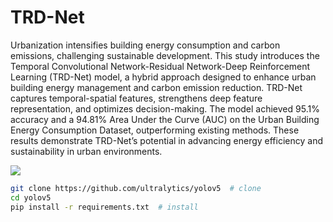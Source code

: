 # TRD-Net

Urbanization intensifies building energy consumption and carbon emissions, challenging
sustainable development. This study introduces the Temporal Convolutional
Network-Residual Network-Deep Reinforcement Learning (TRD-Net) model, a hybrid
approach designed to enhance urban building energy management and carbon emission
reduction. TRD-Net captures temporal-spatial features, strengthens deep feature
representation, and optimizes decision-making. The model achieved 95.1% accuracy and
a 94.81% Area Under the Curve (AUC) on the Urban Building Energy Consumption
Dataset, outperforming existing methods. These results demonstrate TRD-Net’s
potential in advancing energy efficiency and sustainability in urban environments.

![](https://github.com/luolei5257/dd/blob/main/figure/over1131.jpg)

```bash
git clone https://github.com/ultralytics/yolov5  # clone
cd yolov5
pip install -r requirements.txt  # install
```
